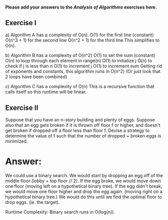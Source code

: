 #### Please add your answers to the ***Analysis of  Algorithms*** exercises here.

## Exercise I

a) Algorithm A has a complexity of O(n).
   O(1) for the first line (constant)
   O(n^3 + 1) for the second line
   O(n^2 + 1) for the third line
   This simplifies to O(n).
   
b) Algorithm B has a complexity of O(n^2)
   O(1) to set the sum (constant)
   O(n) to loop through each element in range(n)
   O(1) to initialize j
   O(n) to check if j is less than n
   O(1) to increment j
   O(1) to increment sum
   Getting rid of exponents and constants, this algorithm runs in O(n^2)
   (Or just look that 2 loops have been combined)

c) Algorithm C has a complexity of O(n)
   This is a recursive function that calls itself so this runtime will be linear.

## Exercise II
Suppose that you have an n-story building and plenty of eggs. Suppose also that an egg gets broken if it is thrown off floor f or higher, and doesn't get broken if dropped off a floor less than floor f. Devise a strategy to determine the value of f such that the number of dropped + broken eggs is minimized.

# Answer:
We could use a binary search. We would start by dropping an egg off of the middle floor (lobby + top floor // 2). If the egg broke, we would move down one floor (moving left on a hypothetical binary tree). If the egg didn't break, we would move one floor higher and drop the egg again. (moving right on a hypothetical binary tree.) We would do this until we find the optimal floor to drop eggs. (ie. the target).

Runtime Complexity:
Binary search runs in O(log(n)).

